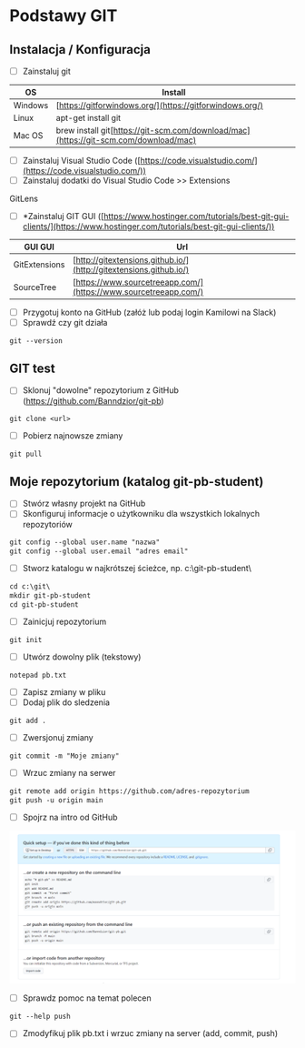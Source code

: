 # Podstawy GIT

## Instalacja / Konfiguracja

* [ ] Zainstaluj git


| OS | Install |
| - | - |
| Windows | [https://gitforwindows.org/](https://gitforwindows.org/) |
| Linux | apt-get install git |
| Mac OS | brew install git[https://git-scm.com/download/mac](https://git-scm.com/download/mac) |

* [ ] Zainstaluj Visual Studio Code ([https://code.visualstudio.com/](https://code.visualstudio.com/))
* [ ] Zainstaluj dodatki do Visual Studio Code >> Extensions

GitLens

* [ ] *Zainstaluj GIT GUI ([https://www.hostinger.com/tutorials/best-git-gui-clients/](https://www.hostinger.com/tutorials/best-git-gui-clients/))


| GUI GUI | Url |
| - | - |
| GitExtensions | [http://gitextensions.github.io/](http://gitextensions.github.io/) |
| SourceTree | [https://www.sourcetreeapp.com/](https://www.sourcetreeapp.com/) |

* [ ] Przygotuj konto na GitHub (załóż lub podaj login Kamilowi na Slack)
* [ ] Sprawdź czy git działa

```dos
git --version
```

## GIT test

* [ ] Sklonuj "dowolne" repozytorium z GitHub (https://github.com/Banndzior/git-pb)

```dos
git clone <url>
```

* [ ] Pobierz najnowsze zmiany

```dos
git pull
```

## Moje repozytorium (katalog git-pb-student)

* [ ] Stwórz własny projekt na GitHub
* [ ] Skonfiguruj informacje o użytkowniku dla wszystkich lokalnych repozytoriów

```dos
git config --global user.name "nazwa"
git config --global user.email "adres email"
```

* [ ] Stworz katalogu w najkrótszej ścieżce, np. c:\git-pb-student\

```dos
cd c:\git\
mkdir git-pb-student
cd git-pb-student
```

* [ ] Zainicjuj repozytorium

```dos
git init
```

* [ ] Utwórz dowolny plik (tekstowy)

```dos
notepad pb.txt
```

* [ ] Zapisz zmiany w pliku
* [ ] Dodaj plik do sledzenia

```dos
git add .
```

* [ ] Zwersjonuj zmiany

```dos
git commit -m "Moje zmiany"
```

* [ ] Wrzuc zmiany na serwer

```dos
git remote add origin https://github.com/adres-repozytorium
git push -u origin main
```

* [ ] Spojrz na intro od GitHub

![Drag Racing](static/github-info.png)

* [ ] Sprawdz pomoc na temat polecen

```dos
git --help push
```

* [ ] Zmodyfikuj plik pb.txt i wrzuc zmiany na server (add, commit, push)
